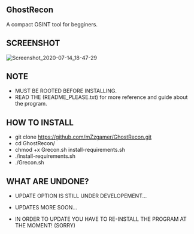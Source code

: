  ## GhostRecon
A compact OSINT tool for begginers.
## SCREENSHOT
![Screenshot_2020-07-14_18-47-29](https://user-images.githubusercontent.com/66206932/87510390-05d30980-c663-11ea-8827-fc8dd960513e.png)
## NOTE
- MUST BE ROOTED BEFORE INSTALLING.
- READ THE (README_PLEASE.txt) for more reference and guide about the program.
## HOW TO INSTALL
- git clone https://github.com/mZzgamer/GhostRecon.git
- cd GhostRecon/
- chmod +x Grecon.sh install-requirements.sh 
- ./install-requirements.sh 
- ./Grecon.sh
## WHAT ARE UNDONE?
- UPDATE OPTION IS STILL UNDER DEVELOPEMENT...
- UPDATES MORE SOON...

- IN ORDER TO UPDATE YOU HAVE TO RE-INSTALL THE PROGRAM AT THE MOMENT! (SORRY)

